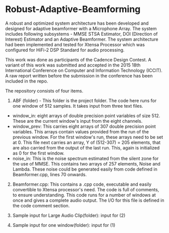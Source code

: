 # Robust-Adaptive-Beamforming

A robust and optimized system architecture has been developed and designed for adaptive beamformer with a Microphone Array. The system includes following subsystems -
MMSE STSA Estimator, DOI (Direction of Interest) Estimator and an Adaptive Beamformer. 
The system architecture had been implemented and tested for Xtensa Processor which was configured for HiFi-2 DSP Standard for audio
processing.

This work was done as participants of the Cadence Design Contest. A variant of this work was submitted and accepted in the 2015 18th International Conference on Computer and Information Technology (ICCIT). A raw report written before the submission in the conference has been included in the repo.

The repository consists of four items.

1. ABF (folder) - This folder is the project folder. The code here runs for one window of 512 samples. It takes input from three text files.
- window_in: eight arrays of double precision point variables of size 512. These are the current window's input from the eight channels.
- window_prev: This carries eight arrays of 307 double precision point variables. This arrays contain values provided from the run of the previous window. For the first window's run, these arrays need to be set at 0.
This file next carries an array, Y of (512-307) = 205 elements, that are also carried from the output of the last run. This, again is initialized as 0 for the first window.
- noise_in:  This is the noise spectrum estimated from the silent zone for the use of MMSE. This contains two arrays of 257 elements, Noise and Lambda.
These noise could be generated easily from code defined in Beamformer.cpp, lines 70 onwards.

2. Beamformer.cpp: This contains a .cpp code, executable and easily convertible to Xtensa processor's need. The code is full of comments, to ensure understanding.
This code runs for a number of windows at once and gives a complete audio output.
The I/O for this file is defined in the code comment section.

3. Sample input for Large Audio Clip(folder): input for (2)

4. Sample input for one window(folder): input for (1)
